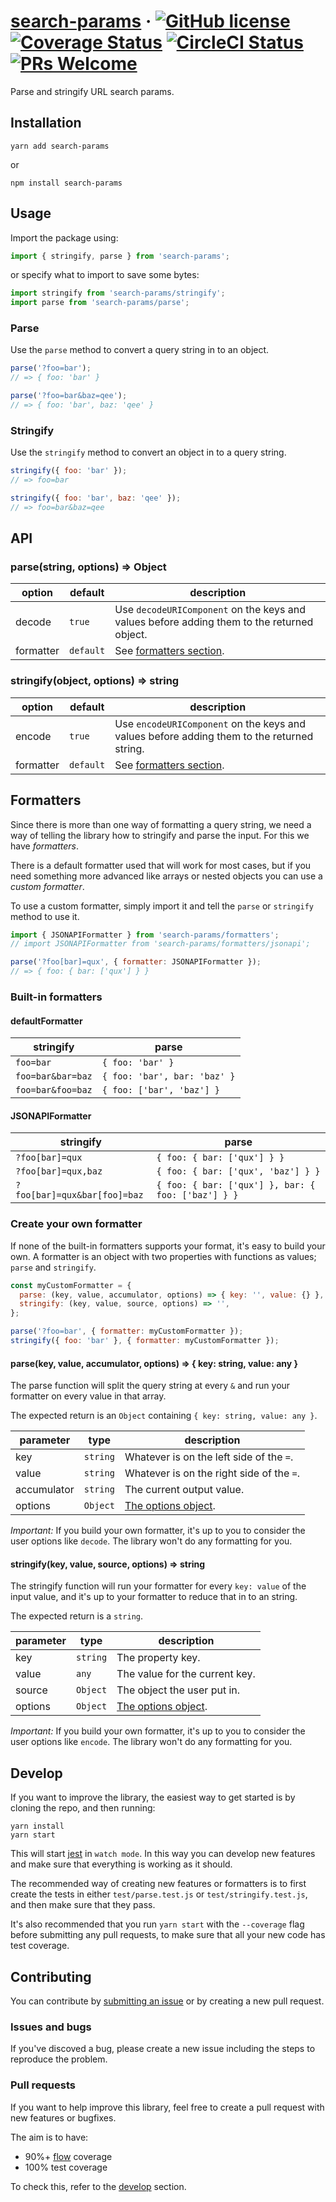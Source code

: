# [search-params](https://github.com/filipstefansson/search-params) &middot; [![GitHub license](https://img.shields.io/badge/license-MIT-blue.svg)](https://github.com/filipstefansson/search-params/blob/master/LICENSE) [![Coverage Status](https://img.shields.io/coveralls/filipstefansson/search-params/master.svg?style=flat)](https://coveralls.io/github/filipstefansson/search-params?branch=master) [![CircleCI Status](https://circleci.com/gh/filipstefansson/search-params.svg?style=shield&circle-token=ab2228bfc68a2fe6184b96d9fb7436f29a6d1b10)](https://circleci.com/gh/filipstefansson/search-params) [![PRs Welcome](https://img.shields.io/badge/PRs-welcome-brightgreen.svg)](https://github.com/filipstefansson/search-params#contributing)

Parse and stringify URL search params.

## Installation

```
yarn add search-params
```

or

```
npm install search-params
```

## Usage

Import the package using:

```js
import { stringify, parse } from 'search-params';
```

or specify what to import to save some bytes:

```js
import stringify from 'search-params/stringify';
import parse from 'search-params/parse';
```

### Parse

Use the `parse` method to convert a query string in to an object.

```js
parse('?foo=bar');
// => { foo: 'bar' }

parse('?foo=bar&baz=qee');
// => { foo: 'bar', baz: 'qee' }
```

### Stringify

Use the `stringify` method to convert an object in to a query string.

```js
stringify({ foo: 'bar' });
// => foo=bar

stringify({ foo: 'bar', baz: 'qee' });
// => foo=bar&baz=qee
```

## API

### parse(string, options) => Object

option              | default          | description |
--------------------|------------------|-------------|
decode              | `true`           | Use `decodeURIComponent` on the keys and values before adding them to the returned object. |
formatter           | `default`        | See [formatters section](#formatters). |

### stringify(object, options) => string

option              | default          | description |
--------------------|------------------|-------------|
encode              | `true`           | Use `encodeURIComponent` on the keys and values before adding them to the returned string. |
formatter           | `default`        | See [formatters section](#formatters). |

## Formatters

Since there is more than one way of formatting a query string, we need a way 
of telling the library how to stringify and parse the input. For this we have 
*formatters*. 

There is a default formatter used that will work for most cases, but if you need 
something more advanced like arrays or nested objects you can use a 
*custom formatter*.

To use a custom formatter, simply import it and tell the `parse` or `stringify`
method to use it.

```js
import { JSONAPIFormatter } from 'search-params/formatters';
// import JSONAPIFormatter from 'search-params/formatters/jsonapi';

parse('?foo[bar]=qux', { formatter: JSONAPIFormatter });
// => { foo: { bar: ['qux'] } }
```

### Built-in formatters

#### defaultFormatter

stringify         | parse                        |
------------------|------------------------------|
`foo=bar`         | `{ foo: 'bar' }`             |
`foo=bar&bar=baz` | `{ foo: 'bar', bar: 'baz' }` |
`foo=bar&foo=baz` | `{ foo: ['bar', 'baz'] }`    |

#### JSONAPIFormatter

stringify                    | parse                                              |
-----------------------------|----------------------------------------------------|
`?foo[bar]=qux`              | `{ foo: { bar: ['qux'] } }`                        |
`?foo[bar]=qux,baz`          | `{ foo: { bar: ['qux', 'baz'] } }`                 |
`?foo[bar]=qux&bar[foo]=baz` | `{ foo: { bar: ['qux'] }, bar: { foo: ['baz'] } }` |

### Create your own formatter

If none of the built-in formatters supports your format, it's easy to build your
own. A formatter is an object with two properties with functions 
as values; `parse` and `stringify`.

```js
const myCustomFormatter = {
  parse: (key, value, accumulator, options) => { key: '', value: {} },
  stringify: (key, value, source, options) => '',
};

parse('?foo=bar', { formatter: myCustomFormatter });
stringify({ foo: 'bar' }, { formatter: myCustomFormatter });
```

#### parse(key, value, accumulator, options) => { key: string, value: any }

The parse function will split the query string at every `&` and run your
formatter on every value in that array.

The expected return is an `Object` containing `{ key: string, value: any }`.

parameter        | type          | description                                         |
-----------------|---------------|-----------------------------------------------------|
key              | `string`      | Whatever is on the left side of the `=`.            |
value            | `string`      | Whatever is on the right side of the `=`.           |
accumulator      | `string`      | The current output value.                           |
options          | `Object`      | [The options object](#parsestring-options--object). |

*Important:* If you build your own formatter, it's up to you to consider the 
user options like `decode`. The library won't do any formatting for you.

#### stringify(key, value, source, options) => string

The stringify function will run your formatter for every `key: value` of the
input value, and it's up to your formatter to reduce that in to an string.

The expected return is a `string`.

parameter        | type          | description                                             |
-----------------|---------------|---------------------------------------------------------|
key              | `string`      | The property key.                                       |
value            | `any`         | The value for the current key.                          |
source           | `Object`      | The object the user put in.                             |
options          | `Object`      | [The options object](#stringifyobject-options--string). |

*Important:* If you build your own formatter, it's up to you to consider the 
user options like `encode`. The library won't do any formatting for you.

## Develop

If you want to improve the library, the easiest way to get started is by cloning
the repo, and then running:

```
yarn install
yarn start
```

This will start [jest](https://facebook.github.io/jest/) in `watch mode`. In
this way you can develop new features and make sure that everything is working 
as it should.

The recommended way of creating new features or formatters is to first create 
the tests in either `test/parse.test.js` or `test/stringify.test.js`, and then 
make sure that they pass. 

It's also recommended that you run `yarn start` with the `--coverage` flag 
before submitting any pull requests, to make sure that all your new code has
test coverage.

## Contributing

You can contribute by 
[submitting an issue](https://github.com/filipstefansson/search-params/issues)
or by creating a new pull request. 

### Issues and bugs

If you've discoved a bug, please create a new issue including the steps to 
reproduce the problem.

### Pull requests

If you want to help improve this library, feel free to create a pull request
with new features or bugfixes. 

The aim is to have:
  * 90%+ [flow](https://flow.org/) coverage
  * 100% test coverage

To check this, refer to the [develop](#develop) section.
